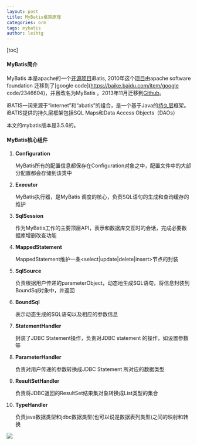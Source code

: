```yaml
---
layout: post
title: MyBatis框架原理
categories: orm
tags: mybatis
author: leihtg
---
```




[toc]

#### MyBatis简介

MyBatis 本是apache的一个[开源项目](https://baike.baidu.com/item/开源项目/3406069)iBatis, 2010年这个[项目](https://baike.baidu.com/item/项目/477803)由apache software foundation 迁移到了[google code](https://baike.baidu.com/item/google code/2346604)，并且改名为MyBatis 。2013年11月迁移到[Github](https://baike.baidu.com/item/Github/10145341)。

iBATIS一词来源于“internet”和“abatis”的组合，是一个基于Java的[持久层](https://baike.baidu.com/item/持久层/3584971)框架。iBATIS提供的持久层框架包括SQL Maps和Data Access Objects（DAOs）



本文的mybatis版本是3.5.6的。



#### MyBatis核心组件

1. **Configuration**   

   MyBatis所有的配置信息都保存在Configuration对象之中，配置文件中的大部分配置都会存储到该类中

2. **Executor**

   MyBatis执行器，是MyBatis 调度的核心，负责SQL语句的生成和查询缓存的维护

3. **SqlSession**

   作为MyBatis工作的主要顶层API，表示和数据库交互时的会话，完成必要数据库增删改查功能

4. **MappedStatement**

   MappedStatement维护一条<select|update|delete|insert>节点的封装

5. **SqlSource** 

   负责根据用户传递的parameterObject，动态地生成SQL语句，将信息封装到BoundSql对象中，并返回

6. **BoundSql**

   表示动态生成的SQL语句以及相应的参数信息

7. **StatementHandler**

   封装了JDBC Statement操作，负责对JDBC statement 的操作，如设置参数等

8. **ParameterHandler**

   负责对用户传递的参数转换成JDBC Statement 所对应的数据类型

9. **ResultSetHandler**

   负责将JDBC返回的ResultSet结果集对象转换成List类型的集合

10. **TypeHandler**

    负责java数据类型和jdbc数据类型(也可以说是数据表列类型)之间的映射和转换



![]({{site.baseurl}}/assets/20201219/20141028140852531.png)